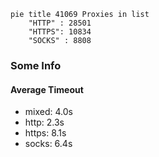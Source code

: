 
```mermaid
pie title 41069 Proxies in list
    "HTTP" : 28501
    "HTTPS": 10834
    "SOCKS" : 8808
```

### Some Info
#### Average Timeout

- mixed: 4.0s
- http: 2.3s
- https: 8.1s
- socks: 6.4s